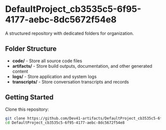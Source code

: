 # DefaultProject_cb3535c5-6f95-4177-aebc-8dc5672f54e8
A structured repository with dedicated folders for organization.

## Folder Structure

- **code/** - Store all source code files
- **artifacts/** - Store build outputs, documentation, and other generated content
- **logs/** - Store application and system logs
- **transcripts/** - Store conversation transcripts and records

## Getting Started

Clone this repository:
```bash
git clone https://github.com/Dev41-artifacts/DefaultProject_cb3535c5-6f95-4177-aebc-8dc5672f54e8
cd DefaultProject_cb3535c5-6f95-4177-aebc-8dc5672f54e8
```
